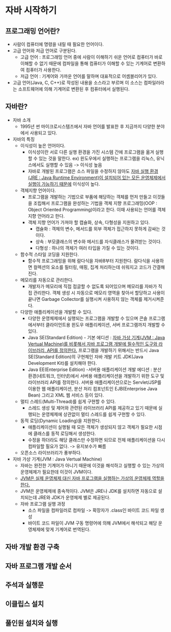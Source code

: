# 자바 시작하기

## 프로그래밍 언어란?
* 사람이 컴퓨터에 명령을 내릴 때 필요한 언어이다.
* 고급 언어와 저급 언어로 구분된다.
   * 고급 언어 : 프로그래밍 언어 중에 사람이 이해하기 쉬운 언어로 컴퓨터가 바로 이해할 수 없기 때문에 컴파일을 통해 컴퓨터가 이해할 수 있는 기계어로 변환하여 컴퓨터가 사용한다.
   * 저급 언어 : 기계어와 가까운 언어를 말하며 대표적으로 어셈블리어가 있다.
* 고급 언어(Java, C, C++)로 작성된 내용을 소스라고 부르며 이 소스는 컴파일러라는 소프트웨어에 의해 기계어로 변환된 후 컴퓨터에서 실행된다.
## 자바란?
* 자바 소개
   * 1995년 썬 마이크로시스템즈에서 자바 언어를 발표한 후 지금까지 다양한 분야에서 사용되고 있다.
* 자바의 특징
   * 이식성이 높은 언어이다.
      * 이식성이란 서로 다른 실행 환경을 가진 시스템 간에 프로그램을 옮겨 실행할 수 있는 것을 말한다. 
         ex) 윈도우에서 실행하는 프로그램을 리눅스, 유닉스에서도 실행할 수 있음 -> 이식성 높음
      * 자바로 개발된 프로그램은 소스 파일을 수정하지 않아도 <U>자바 실행 환경(JRE : Java Runtime Environment)이 설치되어 있는 모든 운영체제에서 실행이 가능하기 때문에</U> 이식성이 높다.
   * 객체지향 언어이다.
      * 프로그램을 개발하는 기법으로 부품에 해당하는 객체를 먼저 만들고 이것들을 조립해서 프로그램을 완성하는 기법을 객체 지향 프로그래밍(OOP : Object Oriented Programming)이라고 한다. 이때 사용되는 언어를 객체 지향 언어라고 한다.
      * 객체 지향 언어가 가져야 할 캡슐화, 상속, 다형성을 지원하고 있다.
         * 캡슐화 : 객체의 변수, 메서드를 외부 객체가 접근하지 못하게 감싸는 것이다. 
         * 상속 : 부모클래스의 변수와 메서드를 자식클래스가 물려받는 것이다.
         * 다형성 : 하나의 객체가 여러 타입을 가질 수 있는 것이다. 
   * 함수적 스타일 코딩을 지원한다.
       * 함수적 프로그래밍을 위해 람다식을 자바8부터 지원한다. 람다식을 사용하면 컬렉션의 요소를 필터링, 매핑, 집계 처리하는데 쉬워지고 코드가 간결해진다.
   * 메모리를 자동으로 관리한다.
       * 개발자가 메모리에 직접 접글할 수 없도록 되어있으며 메모리를 자바가 직접 관리한다. 객체 생성 시 자동으로 메모리 영역을 찾아서 할당하고 사용이 끝나면 Garbage Collector를 실행시켜 사용하지 않는 객체를 제거시켜준다.
   * 다양한 애플리케이션을 개발할 수 있다.
      * 다양한 운영체제에서 실행되는 프로그램을 개발할 수 있으며 콘솔 프로그램에서부터 클라이언트용 윈도우 애플리케이션, 서버 프로그램까지 개발할 수 있다.
      * Java SE(Standard Edition) - 기본 에디션 : <U>자바 가상 기계(JVM : Java Vertual Machine)를 비롯해서 자바 프로그램 개발에 필수적인 도구와 라이브러리, API를 정의한다.</U> 프로그램을 개발하기 위해서는 반드시 Java SE(Standard Edition)의 구현체인 자바 개발 키트 JDK(Java Development Kit)를 설치해야 한다.
      * Java EE(Enterprise Edition) -서버용 애플리케이션 개발 에디션 : 분산 환경(네트워크, 인터넷)에서 서버용 애플리케이션을 개발하기 위한 도구 및 라이브러리 API를 정의한다. 서버용 애플리케이션으로는 Servlet/JSP를 이용한 웹 애플리케이션, 분산 처리 컴포넌트인 EJB(Enterprise Java Bean) 그리고 XML 웹 서비스 등이 있다.
   * 멀티 스레드(Multi-Thread)를 쉽게 구현할 수 있다.
      * 스레드 생성 및 제어와 관련된 라이브러리 API를 제공하고 있기 때문에 실행되는 운영체제에 상관없이 멀티 스레드를 쉽게 구현할 수 있다.
   * 동적 로딩(Dynamic Loading)을 지원한다.
      * 애플리케이션이 실행될 때 모든 객체가 생성되지 않고 객체가 필요한 시점에 클래스를 동적 로딩해서 생성한다.
      * 수정을 하더라도 해당 클래스만 수정하면 되므로 전체 애플리케이션을 다시 컴파일할 필요가 없다. -> 유지보수가 빠름
   * 오픈소스 라이브러리가 풍부하다.
* 자바 가상 기계(JVM : Java Vertual Machine)
    * 자바는 완전한 기계어가 아니기 때문에 이것을 해석하고 실행할 수 있는 가상의 운영체제가 필요한데 이것이 JVM이다.
    * <U>JVM은 실제 운영체제 대신 자바 프로그램을 실행하는 가상의 운영체제 역할을 한다.</U>
    * JVM은 운영체제에 종속적이다. JVM은 JRE나 JDK를 설치하면 자동으로 설치되는데 JRE와 JDK가 운영체제 별로 제공된다.
    * 자바 프로그램 실행 과정
        * 소스 파일을 컴파일러로 컴파일 -> 확장자가 .class인 바이트 코드 파일 생성
        * 바이트 코드 파일이 JVM 구동 명령어에 의해 JVM에서 해석되고 해당 운영체제에 맞게 기계어로 번역된다.
## 자바 개발 환경 구축

## 자바 프로그램 개발 순서

## 주석과 실행문

## 이클립스 설치 

## 풀인원 설치와 실행
